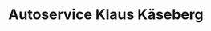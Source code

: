 ---
title: "Autoservice Klaus Käseberg"
url: /nossen/autoservice-klaus-kaeseberg/
shop: Autowerkstatt
---